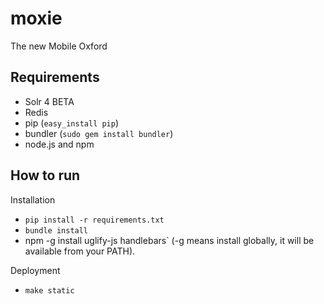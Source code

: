 moxie
=====

The new Mobile Oxford

Requirements
------------

* Solr 4 BETA
* Redis
* pip (`easy_install pip`)
* bundler (`sudo gem install bundler`)
* node.js and npm

How to run
----------

Installation

* `pip install -r requirements.txt`
* `bundle install`
* npm -g install uglify-js handlebars` (-g means install globally, it will be available from your PATH).

Deployment

* `make static`

